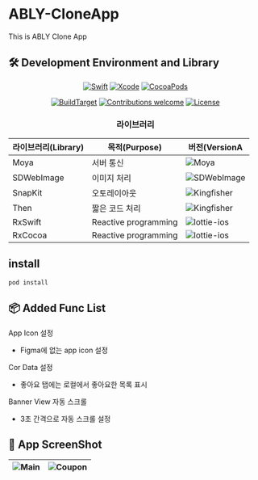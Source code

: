 # ABLY-CloneApp
This is ABLY Clone App

## 🛠 Development Environment and Library

<div align="center">
  
[![Swift](https://img.shields.io/badge/swift-v5.3-orange?logo=swift)](https://developer.apple.com/kr/swift/)
[![Xcode](https://img.shields.io/badge/xcode-v12.4-blue?logo=xcode)](https://developer.apple.com/kr/xcode/)
[![CocoaPods](https://img.shields.io/badge/CocoaPods-v1.10.0-blue?logo=CocoaPods)](https://cocoapods.org/)

[![BuildTarget](https://img.shields.io/badge/BuildTarget-iOS14.5-skyblue?logo=Apple)](https://developer.apple.com/kr/xcode/)
[![Contributions welcome](https://img.shields.io/badge/contributions-welcome-orange.svg)](https://github.com/Odyflame/ABLY-CloneApp)
[![License](https://img.shields.io/badge/license-MIT-blue.svg)](https://opensource.org/licenses/MIT)

### 라이브러리

| 라이브러리(Library)    | 목적(Purpose)             | 버전(VersionA                                                 |
| ------------------- | ------------------------ | ------------------------------------------------------------ |
| Moya                | 서버 통신                  | ![Moya](https://img.shields.io/badge/Moya-14.0.0-orange) |
| SDWebImage          | 이미지 처리                 | ![SDWebImage](https://img.shields.io/badge/SDWebImage-5.11.1-yellow) |
| SnapKit             | 오토레이아웃                | ![Kingfisher](https://img.shields.io/badge/SnapKit-5.0.1-black) |
| Then                | 짧은 코드 처리              | ![Kingfisher](https://img.shields.io/badge/Then-2.7.0-white) |
| RxSwift             | Reactive programming     | ![lottie-ios](https://img.shields.io/badge/RxSwift-5.1.2-green) |
| RxCocoa             | Reactive programming     | ![lottie-ios](https://img.shields.io/badge/RxCocoa-5.1.1-skyblue) |

</div>
  
## install

```
pod install
```

## 📦 Added Func List
App Icon 설정
* Figma에 없는 app icon 설정

    
Cor Data 설정
* 좋아요 탭에는 로컬에서 좋아요한 목록 표시

Banner View 자동 스크롤
* 3초 간격으로 자동 스크롤 설정

## 📸 App ScreenShot

|![Main](https://user-images.githubusercontent.com/44191131/122766951-13662a00-d2dd-11eb-91bd-90f7a11fec92.PNG) | ![Coupon](https://user-images.githubusercontent.com/44191131/122766961-16f9b100-d2dd-11eb-9c0f-4889543e9968.PNG) 
|----|-----|
